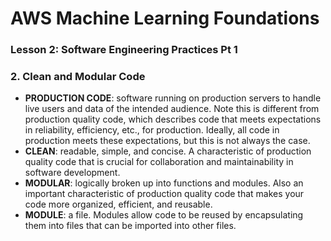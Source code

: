# AWS Machine Learning Foundations 

### Lesson 2: Software Engineering Practices Pt 1

### 2. Clean and Modular Code 

* **PRODUCTION CODE**: software running on production servers to handle live users and data of the intended audience. 
Note this is different from production quality code, which describes code that meets expectations in reliability, efficiency, etc.,
for production. Ideally, all code in production meets these expectations, but this is not always the case.
* **CLEAN**: readable, simple, and concise. A characteristic of production quality code that is crucial for collaboration and
 maintainability in software development.
* **MODULAR**: logically broken up into functions and modules. Also an important characteristic of production quality code that
 makes your code more organized, efficient, and reusable.
* **MODULE**: a file. Modules allow code to be reused by encapsulating them into files that can be imported into other files.

